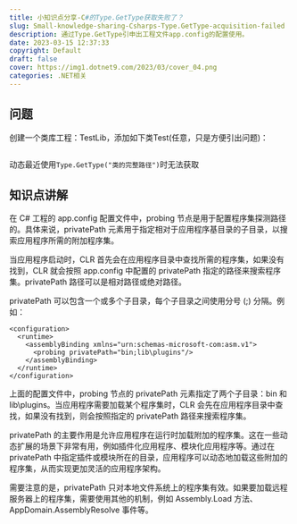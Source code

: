 ```yaml
---
title: 小知识点分享-C#的Type.GetType获取失败了？
slug: Small-knowledge-sharing-Csharps-Type.GetType-acquisition-failed
description: 通过Type.GetType引申出工程文件app.config的配置使用。
date: 2023-03-15 12:37:33
copyright: Default
draft: false
cover: https://img1.dotnet9.com/2023/03/cover_04.png
categories: .NET相关
---
```


## 问题

创建一个类库工程：TestLib，添加如下类Test(任意，只是方便引出问题)：

```C#

```

动态最近使用`Type.GetType("类的完整路径")`时无法获取

## 知识点讲解

在 C# 工程的 app.config 配置文件中，probing 节点是用于配置程序集探测路径的。具体来说，privatePath 元素用于指定相对于应用程序基目录的子目录，以搜索应用程序所需的附加程序集。

当应用程序启动时，CLR 首先会在应用程序目录中查找所需的程序集，如果没有找到，CLR 就会按照 app.config 中配置的 privatePath 指定的路径来搜索程序集。privatePath 路径可以是相对路径或绝对路径。

privatePath 可以包含一个或多个子目录，每个子目录之间使用分号 (;) 分隔。例如：

```
<configuration>
  <runtime>
    <assemblyBinding xmlns="urn:schemas-microsoft-com:asm.v1">
      <probing privatePath="bin;lib\plugins"/>
    </assemblyBinding>
  </runtime>
</configuration>
```

上面的配置文件中，probing 节点的 privatePath 元素指定了两个子目录：bin 和 lib\plugins。当应用程序需要加载某个程序集时，CLR 会先在应用程序目录中查找，如果没有找到，则会按照指定的 privatePath 路径来搜索程序集。

privatePath 的主要作用是允许应用程序在运行时加载附加的程序集。这在一些动态扩展的场景下非常有用，例如插件化应用程序、模块化应用程序等。通过在 privatePath 中指定插件或模块所在的目录，应用程序可以动态地加载这些附加的程序集，从而实现更加灵活的应用程序架构。

需要注意的是，privatePath 只对本地文件系统上的程序集有效。如果要加载远程服务器上的程序集，需要使用其他的机制，例如 Assembly.Load 方法、AppDomain.AssemblyResolve 事件等。